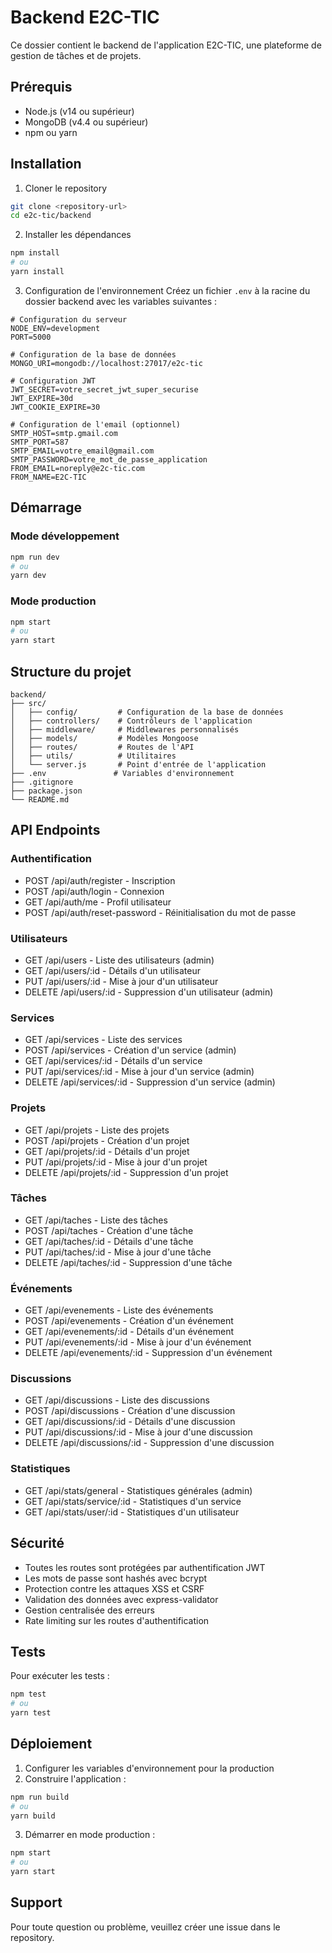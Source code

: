 # Backend E2C-TIC

Ce dossier contient le backend de l'application E2C-TIC, une plateforme de gestion de tâches et de projets.

## Prérequis

- Node.js (v14 ou supérieur)
- MongoDB (v4.4 ou supérieur)
- npm ou yarn

## Installation

1. Cloner le repository
```bash
git clone <repository-url>
cd e2c-tic/backend
```

2. Installer les dépendances
```bash
npm install
# ou
yarn install
```

3. Configuration de l'environnement
Créez un fichier `.env` à la racine du dossier backend avec les variables suivantes :

```env
# Configuration du serveur
NODE_ENV=development
PORT=5000

# Configuration de la base de données
MONGO_URI=mongodb://localhost:27017/e2c-tic

# Configuration JWT
JWT_SECRET=votre_secret_jwt_super_securise
JWT_EXPIRE=30d
JWT_COOKIE_EXPIRE=30

# Configuration de l'email (optionnel)
SMTP_HOST=smtp.gmail.com
SMTP_PORT=587
SMTP_EMAIL=votre_email@gmail.com
SMTP_PASSWORD=votre_mot_de_passe_application
FROM_EMAIL=noreply@e2c-tic.com
FROM_NAME=E2C-TIC
```

## Démarrage

### Mode développement
```bash
npm run dev
# ou
yarn dev
```

### Mode production
```bash
npm start
# ou
yarn start
```

## Structure du projet

```
backend/
├── src/
│   ├── config/         # Configuration de la base de données
│   ├── controllers/    # Contrôleurs de l'application
│   ├── middleware/     # Middlewares personnalisés
│   ├── models/         # Modèles Mongoose
│   ├── routes/         # Routes de l'API
│   ├── utils/          # Utilitaires
│   └── server.js       # Point d'entrée de l'application
├── .env               # Variables d'environnement
├── .gitignore
├── package.json
└── README.md
```

## API Endpoints

### Authentification
- POST /api/auth/register - Inscription
- POST /api/auth/login - Connexion
- GET /api/auth/me - Profil utilisateur
- POST /api/auth/reset-password - Réinitialisation du mot de passe

### Utilisateurs
- GET /api/users - Liste des utilisateurs (admin)
- GET /api/users/:id - Détails d'un utilisateur
- PUT /api/users/:id - Mise à jour d'un utilisateur
- DELETE /api/users/:id - Suppression d'un utilisateur (admin)

### Services
- GET /api/services - Liste des services
- POST /api/services - Création d'un service (admin)
- GET /api/services/:id - Détails d'un service
- PUT /api/services/:id - Mise à jour d'un service (admin)
- DELETE /api/services/:id - Suppression d'un service (admin)

### Projets
- GET /api/projets - Liste des projets
- POST /api/projets - Création d'un projet
- GET /api/projets/:id - Détails d'un projet
- PUT /api/projets/:id - Mise à jour d'un projet
- DELETE /api/projets/:id - Suppression d'un projet

### Tâches
- GET /api/taches - Liste des tâches
- POST /api/taches - Création d'une tâche
- GET /api/taches/:id - Détails d'une tâche
- PUT /api/taches/:id - Mise à jour d'une tâche
- DELETE /api/taches/:id - Suppression d'une tâche

### Événements
- GET /api/evenements - Liste des événements
- POST /api/evenements - Création d'un événement
- GET /api/evenements/:id - Détails d'un événement
- PUT /api/evenements/:id - Mise à jour d'un événement
- DELETE /api/evenements/:id - Suppression d'un événement

### Discussions
- GET /api/discussions - Liste des discussions
- POST /api/discussions - Création d'une discussion
- GET /api/discussions/:id - Détails d'une discussion
- PUT /api/discussions/:id - Mise à jour d'une discussion
- DELETE /api/discussions/:id - Suppression d'une discussion

### Statistiques
- GET /api/stats/general - Statistiques générales (admin)
- GET /api/stats/service/:id - Statistiques d'un service
- GET /api/stats/user/:id - Statistiques d'un utilisateur

## Sécurité

- Toutes les routes sont protégées par authentification JWT
- Les mots de passe sont hashés avec bcrypt
- Protection contre les attaques XSS et CSRF
- Validation des données avec express-validator
- Gestion centralisée des erreurs
- Rate limiting sur les routes d'authentification

## Tests

Pour exécuter les tests :
```bash
npm test
# ou
yarn test
```

## Déploiement

1. Configurer les variables d'environnement pour la production
2. Construire l'application :
```bash
npm run build
# ou
yarn build
```
3. Démarrer en mode production :
```bash
npm start
# ou
yarn start
```

## Support

Pour toute question ou problème, veuillez créer une issue dans le repository. 